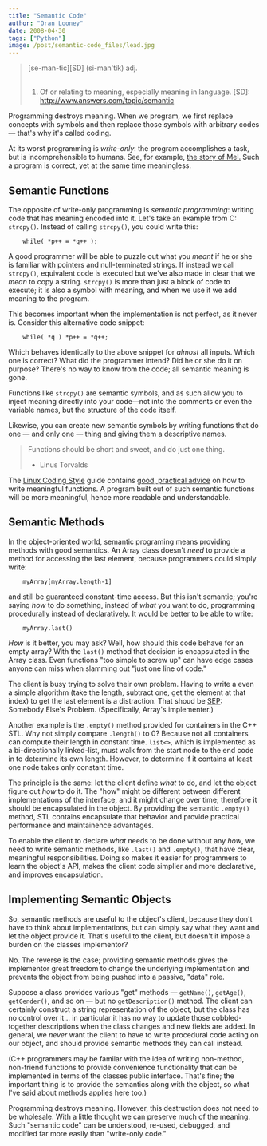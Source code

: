 ```yaml
---
title: "Semantic Code"
author: "Oran Looney"
date: 2008-04-30
tags: ["Python"]
image: /post/semantic-code_files/lead.jpg
---
```


> [se-man-tic][SD] (si-man'tik) adj. <br> &nbsp; &nbsp;
> 1. Of or relating to meaning, especially meaning in language.
[SD]: http://www.answers.com/topic/semantic

Programming destroys meaning.  When we program, we first replace concepts with symbols and then replace those symbols with arbitrary codes &mdash; that's why it's called coding.

At its worst programming is  *write-only*: the program accomplishes a task, but is incomprehensible to humans.  See, for example, [the story of Mel.][TSOM]  Such a program is correct, yet at the same time meaningless.

[TSOM]: http://www.pbm.com/~lindahl/mel.html

Semantic Functions
------------------
The opposite of write-only programming is *semantic programming*: writing code that has meaning encoded into it.  Let's take an example from C: `strcpy()`.  Instead of calling `strcpy()`, you could write this:

        while( *p++ = *q++ );

A good programmer will be able to puzzle out what you *meant* if he or she is familiar with pointers and null-terminated strings.  If instead we call `strcpy()`, equivalent code is executed but we've also made in clear that we *mean* to copy a string.  `strcpy()` is more than just a block of code to execute; it is also a symbol with meaning, and when we use it we add meaning to the program.

This becomes important when the implementation is not perfect, as it never is.  Consider this alternative code snippet:

        while( *q ) *p++ = *q++;

Which behaves identically to the above snippet for *almost* all inputs.  Which one is correct?  What did the programmer intend?  Did he or she do it on purpose?  There's no way to know from the code; all semantic meaning is gone.

Functions like `strcpy()` are semantic symbols, and as such allow you to inject meaning directly into your code&mdash;not into the comments or even the variable names, but the structure of the code itself.

Likewise, you can create new semantic symbols by writing functions that do one &mdash; and only one &mdash; thing and giving them a descriptive names.

> Functions should be short and sweet, and do just one thing.<br/>
> - Linus Torvalds

The [Linux Coding Style][LCS] guide contains [good, practical advice][LCS] on how to write meaningful functions.  A program built out of such semantic functions will be more meaningful, hence more readable and understandable.

[LCS]: http://lxr.linux.no/linux/Documentation/CodingStyle#L342


Semantic Methods
----------------
In the object-oriented world, semantic programing means providing methods with good semantics.  An Array class doesn't *need* to provide a method for accessing the last element, because programmers could simply write:

        myArray[myArray.length-1]

and still be guaranteed constant-time access.  But this isn't semantic; you're saying *how* to do something, instead of *what* you want to do, programming procedurally instead of declaratively.  It would be better to be able to write:

        myArray.last()

*How* is it better, you may ask?  Well, how should this code behave for an empty array?  With the `last()` method that decision is encapsulated in the Array class.  Even functions "too simple to screw up" can have edge cases anyone can miss when slamming out "just one line of code."

The client is busy trying to solve their own problem.  Having to write a even a simple algorithm (take the length, subtract one, get the element at that index) to get the last element is a distraction.    That shoud be [SEP][SEP]: Somebody Else's Problem.  (Specifically, Array's implementer.)

[SEP]: http://everything2.com/e2node/Somebody%2520Else%2527s%2520Problem%2520Field

Another example is the `.empty()` method provided for containers in the C++ STL.  Why not simply compare `.length()` to 0?  Because not all containers can compute their length in constant time.  `list<>`, which is implemented as a bi-directionally linked-list, must walk from the start node to the end code in to determine its own length.  However, to determine if it contains at least one node takes only constant time.

The principle is the same: let the client define *what* to do, and let the object figure out *how* to do it.  The "how" might be different between different implementations of the interface, and it might change over time; therefore it should be encapsulated in the object.  By providing the semantic `.empty()` method, STL contains encapsulate that behavior and provide practical performance and maintainence advantages.

To enable the client to declare *what* needs to be done without any *how*, we need to write semantic methods, like `.last()` and `.empty()`, that have clear, meaningful responsibilities.  Doing so makes it easier for programmers to learn the object's API, makes the client code simplier and more declarative, and improves encapsulation.

Implementing Semantic Objects
----------------------------
So, semantic methods are useful to the object's client, because they don't have to think about implementations, but can simply say what they want and let the object provide it.  That's useful to the client, but doesn't it impose a burden on the classes implementor?

No.  The reverse is the case; providing semantic methods gives the implementor great freedom to change the underlying implementation and prevents the object from being pushed into a passive, "data" role.

Suppose a class provides various "get" methods &mdash; `getName()`, `getAge()`, `getGender()`, and so on &mdash; but no `getDescription()`  method.  The client can certainly construct a string representation of the object, but the class has no control over it... in particular it has no way to update those cobbled-together descriptions when the class changes and new fields are added.  In general, we *never* want the client to have to write procedural code acting on our object, and should provide semantic methods they can call instead.

(C++ programmers may be familar with the idea of writing non-method, non-friend functions to provide convenience functionality that can be implemented in terms of the classes public interface.  That's fine; the important thing is to provide the semantics along with the object, so what I've said about methods applies here too.)

Programming destroys meaning.  However, this destruction does not need  to be wholesale.  With a little thought we can preserve much of the meaning.  Such "semantic code" can be understood, re-used, debugged, and modified far more easily than "write-only code."

